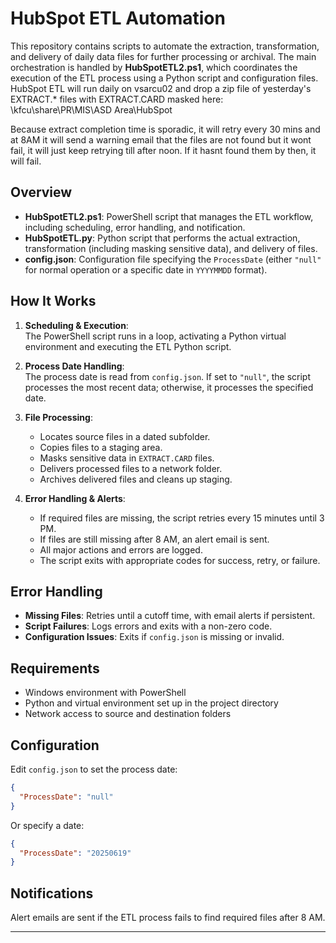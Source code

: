 # HubSpot ETL Automation

This repository contains scripts to automate the extraction, transformation, and delivery of daily data files for further processing or archival. The main orchestration is handled by **HubSpotETL2.ps1**, which coordinates the execution of the ETL process using a Python script and configuration files. HubSpot ETL will run daily on vsarcu02 and drop a zip file of yesterday's EXTRACT.* files with EXTRACT.CARD masked here: \\kfcu\share\PR\MIS\ASD Area\HubSpot
 
Because extract completion time is sporadic, it will retry every 30 mins and at 8AM it will send a warning email that the files are not found but it wont fail, it will just keep retrying till after noon. If it hasnt found them by then, it will fail.

## Overview

- **HubSpotETL2.ps1**: PowerShell script that manages the ETL workflow, including scheduling, error handling, and notification.
- **HubSpotETL.py**: Python script that performs the actual extraction, transformation (including masking sensitive data), and delivery of files.
- **config.json**: Configuration file specifying the `ProcessDate` (either `"null"` for normal operation or a specific date in `YYYYMMDD` format).

## How It Works

1. **Scheduling & Execution**:  
   The PowerShell script runs in a loop, activating a Python virtual environment and executing the ETL Python script.

2. **Process Date Handling**:  
   The process date is read from `config.json`. If set to `"null"`, the script processes the most recent data; otherwise, it processes the specified date.

3. **File Processing**:  
   - Locates source files in a dated subfolder.
   - Copies files to a staging area.
   - Masks sensitive data in `EXTRACT.CARD` files.
   - Delivers processed files to a network folder.
   - Archives delivered files and cleans up staging.

4. **Error Handling & Alerts**:  
   - If required files are missing, the script retries every 15 minutes until 3 PM.
   - If files are still missing after 8 AM, an alert email is sent.
   - All major actions and errors are logged.
   - The script exits with appropriate codes for success, retry, or failure.

## Error Handling

- **Missing Files**: Retries until a cutoff time, with email alerts if persistent.
- **Script Failures**: Logs errors and exits with a non-zero code.
- **Configuration Issues**: Exits if `config.json` is missing or invalid.

## Requirements

- Windows environment with PowerShell
- Python and virtual environment set up in the project directory
- Network access to source and destination folders

## Configuration

Edit `config.json` to set the process date:
```json
{
  "ProcessDate": "null"
}
```
Or specify a date:
```json
{
  "ProcessDate": "20250619"
}
```

## Notifications

Alert emails are sent if the ETL process fails to find required files after 8 AM.

---


 
